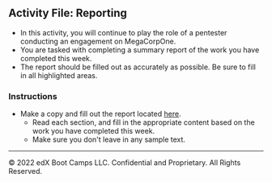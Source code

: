 ## Activity File: Reporting

- In this activity, you will continue to play the role of a pentester conducting an engagement on MegaCorpOne.
- You are tasked with completing a summary report of the work you have completed this week.
- The report should be filled out as accurately as possible. Be sure to fill in all highlighted areas. 

### Instructions

- Make a copy and fill out the report located [here](https://docs.google.com/document/d/1wDIaTVbfBMQyhqnYpsTeAEPFpNj3eTDTnXDg1l8D1x0/copy).
   - Read each section, and fill in the appropriate content based on the work you have completed this week.
   - Make sure you don't leave in any sample text.

---
© 2022 edX Boot Camps LLC. Confidential and Proprietary. All Rights Reserved.



